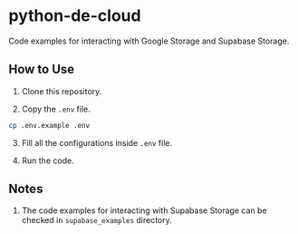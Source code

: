 # python-de-cloud

Code examples for interacting with Google Storage and Supabase Storage.

## How to Use

1. Clone this repository.

2. Copy the `.env` file.

```sh
cp .env.example .env
```

3. Fill all the configurations inside `.env` file.

4. Run the code.

## Notes

1. The code examples for interacting with Supabase Storage can be checked in `supabase_examples` directory.
